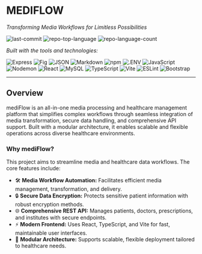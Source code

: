 # MEDIFLOW

_Transforming Media Workflows for Limitless Possibilities_

![last-commit](https://img.shields.io/github/last-commit/julien-S-AFEC/mediFlow?style=flat&logo=git&logoColor=white&color=0080ff) ![repo-top-language](https://img.shields.io/github/languages/top/julien-S-AFEC/mediFlow?style=flat&color=0080ff) ![repo-language-count](https://img.shields.io/github/languages/count/julien-S-AFEC/mediFlow?style=flat&color=0080ff)

_Built with the tools and technologies:_

![Express](https://img.shields.io/badge/Express-000000.svg?style=flat&logo=Express&logoColor=white) ![Fig](https://img.shields.io/badge/Fig-000000.svg?style=flat&logo=Fig&logoColor=white) ![JSON](https://img.shields.io/badge/JSON-000000.svg?style=flat&logo=JSON&logoColor=white) ![Markdown](https://img.shields.io/badge/Markdown-000000.svg?style=flat&logo=Markdown&logoColor=white) ![npm](https://img.shields.io/badge/npm-CB3837.svg?style=flat&logo=npm&logoColor=white) ![.ENV](https://img.shields.io/badge/.ENV-ECD53F.svg?style=flat&logo=dotenv&logoColor=black) ![JavaScript](https://img.shields.io/badge/JavaScript-F7DF1E.svg?style=flat&logo=JavaScript&logoColor=black)  
![Nodemon](https://img.shields.io/badge/Nodemon-76D04B.svg?style=flat&logo=Nodemon&logoColor=white) ![React](https://img.shields.io/badge/React-61DAFB.svg?style=flat&logo=React&logoColor=black) ![MySQL](https://img.shields.io/badge/MySQL-4479A1.svg?style=flat&logo=MySQL&logoColor=white) ![TypeScript](https://img.shields.io/badge/TypeScript-3178C6.svg?style=flat&logo=TypeScript&logoColor=white) ![Vite](https://img.shields.io/badge/Vite-646CFF.svg?style=flat&logo=Vite&logoColor=white) ![ESLint](https://img.shields.io/badge/ESLint-4B32C3.svg?style=flat&logo=ESLint&logoColor=white) ![Bootstrap](https://img.shields.io/badge/Bootstrap-7952B3.svg?style=flat&logo=Bootstrap&logoColor=white)

---

## Overview

mediFlow is an all-in-one media processing and healthcare management platform that simplifies complex workflows through seamless integration of media transformation, secure data handling, and comprehensive API support. Built with a modular architecture, it enables scalable and flexible operations across diverse healthcare environments.

### Why mediFlow?

This project aims to streamline media and healthcare data workflows. The core features include:

- 🛠️ **Media Workflow Automation:** Facilitates efficient media management, transformation, and delivery.
- 🔒 **Secure Data Encryption:** Protects sensitive patient information with robust encryption methods.
- 🌐 **Comprehensive REST API:** Manages patients, doctors, prescriptions, and institutes with secure endpoints.
- ⚡ **Modern Frontend:** Uses React, TypeScript, and Vite for fast, maintainable user interfaces.
- 🔧 **Modular Architecture:** Supports scalable, flexible deployment tailored to healthcare needs.

